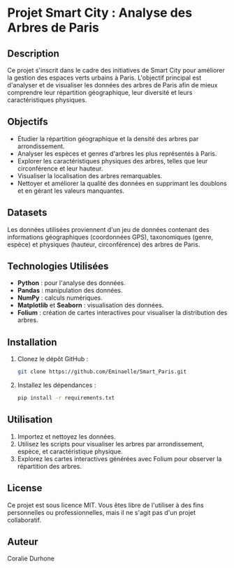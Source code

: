# Projet Smart City : Analyse des Arbres de Paris

## Description

Ce projet s'inscrit dans le cadre des initiatives de Smart City pour améliorer la gestion des espaces verts urbains à Paris. L'objectif principal est d'analyser et de visualiser les données des arbres de Paris afin de mieux comprendre leur répartition géographique, leur diversité et leurs caractéristiques physiques.

## Objectifs

- Étudier la répartition géographique et la densité des arbres par arrondissement.
- Analyser les espèces et genres d'arbres les plus représentés à Paris.
- Explorer les caractéristiques physiques des arbres, telles que leur circonférence et leur hauteur.
- Visualiser la localisation des arbres remarquables.
- Nettoyer et améliorer la qualité des données en supprimant les doublons et en gérant les valeurs manquantes.

## Datasets

Les données utilisées proviennent d'un jeu de données contenant des informations géographiques (coordonnées GPS), taxonomiques (genre, espèce) et physiques (hauteur, circonférence) des arbres de Paris.

## Technologies Utilisées

- **Python** : pour l'analyse des données.
- **Pandas** : manipulation des données.
- **NumPy** : calculs numériques.
- **Matplotlib** et **Seaborn** : visualisation des données.
- **Folium** : création de cartes interactives pour visualiser la distribution des arbres.

## Installation

1. Clonez le dépôt GitHub :
   ```bash
   git clone https://github.com/Eminaelle/Smart_Paris.git
   ```
2. Installez les dépendances :
   ```bash
   pip install -r requirements.txt
   ```

## Utilisation

1. Importez et nettoyez les données.
2. Utilisez les scripts pour visualiser les arbres par arrondissement, espèce, et caractéristique physique.
3. Explorez les cartes interactives générées avec Folium pour observer la répartition des arbres.

## License

Ce projet est sous licence MIT. Vous êtes libre de l'utiliser à des fins personnelles ou professionnelles, mais il ne s'agit pas d'un projet collaboratif.

## Auteur

Coralie Durhone